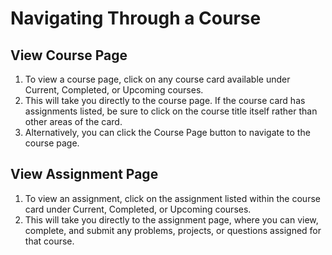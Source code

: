# Navigating Through a Course

## View Course Page
1. To view a course page, click on any course card available under Current, Completed, or Upcoming courses.
2. This will take you directly to the course page. If the course card has assignments listed, be sure to click on the course       title itself rather than other areas of the card.
3. Alternatively, you can click the Course Page button to navigate to the course page.

## View Assignment Page
1. To view an assignment, click on the assignment listed within the course card under Current, Completed, or Upcoming courses.
2. This will take you directly to the assignment page, where you can view, complete, and submit any problems, projects, or questions assigned for that course.
